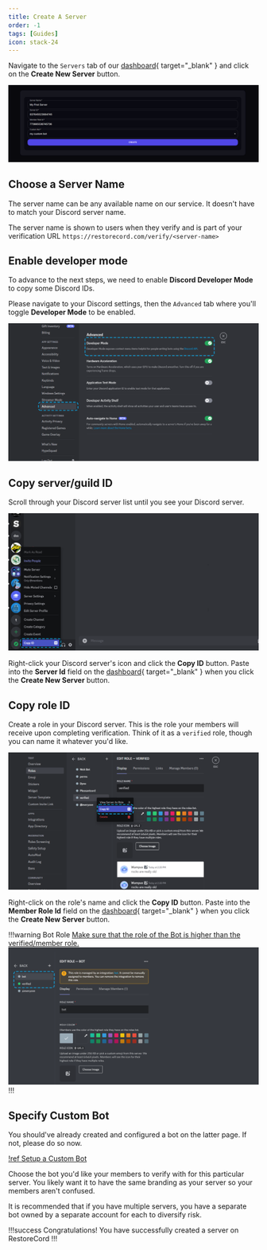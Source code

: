 ```yaml
---
title: Create A Server
order: -1
tags: [Guides]
icon: stack-24
---
```


Navigate to the `Servers` tab of our [dashboard](https://restorecord.com/dashboard/server){ target="_blank" } and click on the **Create New Server** button.

![](../static/ServerSetup/create.png)

## Choose a Server Name

The server name can be any available name on our service. It doesn't have to match your Discord server name.

The server name is shown to users when they verify and is part of your verification URL `https://restorecord.com/verify/<server-name>`

## Enable developer mode

To advance to the next steps, we need to enable **Discord Developer Mode** to copy some Discord IDs. 

Please navigate to your Discord settings, then the `Advanced` tab where you'll toggle **Developer Mode** to be enabled.

![](../static/ServerSetup/dev-mode.png)

## Copy server/guild ID

Scroll through your Discord server list until you see your Discord server.

![](../static/ServerSetup/server-id.png)

Right-click your Discord server's icon and click the **Copy ID** button. Paste into the **Server Id** field on the [dashboard](https://restorecord.com/dashboard/server){ target="_blank" } when you click the **Create New Server** button.

## Copy role ID

Create a role in your Discord server. This is the role your members will receive upon completing verification. Think of it as a `verified` role, though you can name it whatever you'd like.

![](../static/ServerSetup/role-id.png)

Right-click on the role's name and click the **Copy ID** button. Paste into the **Member Role Id** field on the [dashboard](https://restorecord.com/dashboard/server){ target="_blank" } when you click the **Create New Server** button.

!!!warning Bot Role
<u>Make sure that the role of the Bot is higher than the verified/member role.</u>
![](../static/ServerSetup/role.png)
!!!

## Specify Custom Bot

You should've already created and configured a bot on the latter page. If not, please do so now.

[!ref Setup a Custom Bot](/guides/create-a-custom-bot/)

Choose the bot you'd like your members to verify with for this particular server. You likely want it to have the same branding as your server so your members aren't confused.

It is recommended that if you have multiple servers, you have a separate bot owned by a separate account for each to diversify risk.

!!!success Congratulations!
You have successfully created a server on RestoreCord
!!!
